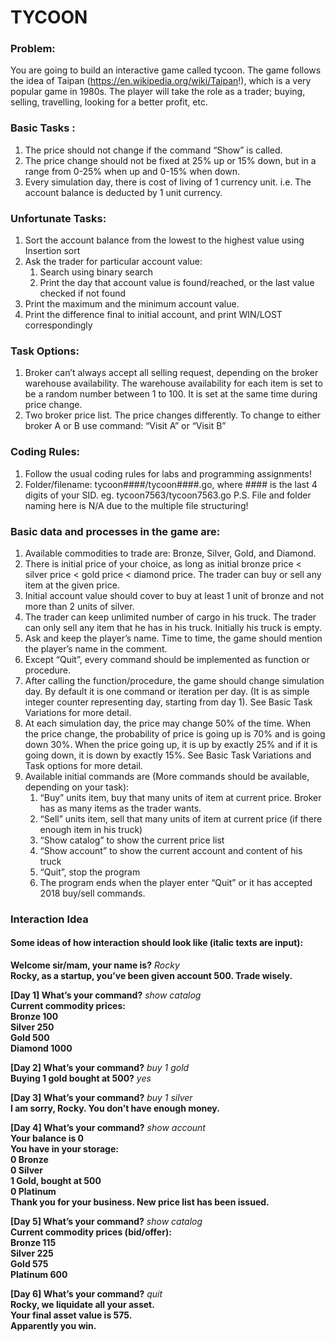 # TYCOON

### Problem:
You are going to build an interactive game called tycoon. The game follows the idea of Taipan (https://en.wikipedia.org/wiki/Taipan!), which is a very popular game in 1980s. The player will take the role as a trader; buying, selling, travelling, looking for a better profit, etc.

### Basic Tasks :
1. The price should not change if the command “Show” is called.
1. The price change should not be fixed at 25% up or 15% down, but in a range from 0-25% when up and 0-15% when down.
1. Every simulation day, there is cost of living of 1 currency unit. i.e. The account balance is deducted by 1 unit currency.

### Unfortunate Tasks:
1. Sort the account balance from the lowest to the highest value using Insertion sort
1. Ask the trader for particular account value:
	1. Search using binary search
	1. Print the day that account value is found/reached, or the last value checked if not found
1. Print the maximum and the minimum account value.
1. Print the difference final to initial account, and print WIN/LOST correspondingly

### Task Options:
1. Broker can’t always accept all selling request, depending on the broker warehouse availability. The warehouse availability for each item is set to be a random number between 1 to 100. It is set at the same time during price change.
1. Two broker price list. The price changes differently. To change to either broker A or B use command: “Visit A” or “Visit B”

### Coding Rules:
1. Follow the usual coding rules for labs and programming assignments!
1. Folder/filename: tycoon####/tycoon####.go, where #### is the last 4 digits of your SID. eg. tycoon7563/tycoon7563.go
P.S. File and folder naming here is N/A due to the multiple file structuring!

### Basic data and processes in the game are:
1. Available commodities to trade are: Bronze, Silver, Gold, and Diamond.
1. There is initial price of your choice, as long as initial bronze price < silver price < gold price < diamond price. The trader can buy or sell any item at the given price.
1. Initial account value should cover to buy at least 1 unit of bronze and not more than 2 units of silver.
1. The trader can keep unlimited number of cargo in his truck. The trader can only sell any item that he has in his truck. Initially his truck is empty.
1. Ask and keep the player’s name. Time to time, the game should mention the player’s name in the comment.
1. Except “Quit”, every command should be implemented as function or procedure.
1. After calling the function/procedure, the game should change simulation day. By default it is one command or iteration per day. (It is as simple integer counter representing day, starting from day 1). See Basic Task Variations for more detail.
1. At each simulation day, the price may change 50% of the time. When the price change, the probability of price is going up is 70% and is going down 30%. When the price going up, it is up by exactly 25% and if it is going down, it is down by exactly 15%. See Basic Task Variations and Task options for more detail.
1. Available initial commands are (More commands should be available, depending on your task):
	1. “Buy” units item, buy that many units of item at current price. Broker has as many items as the trader wants. 
	1. “Sell” units item, sell that many units of item at current price (if there enough item in his truck)
	1. “Show catalog” to show the current price list
	1. “Show account” to show the current account and content of his truck
	1. “Quit”, stop the program
	1. The program ends when the player enter “Quit” or it has accepted 2018 buy/sell commands.

### Interaction Idea

#### Some ideas of how interaction should look like (italic texts are input):

**Welcome sir/mam, your name is?** _Rocky_
<br>
**Rocky, as a startup, you’ve been given account 500. Trade wisely.**
<br>

**[Day 1] What’s your command?** _show catalog_
<br>
**Current commodity prices:**
<br>
**Bronze 100**
<br>
**Silver 250**
<br>
**Gold 500**
<br>
**Diamond 1000**
<br>

**[Day 2] What’s your command?** _buy 1 gold_
<br>
**Buying 1 gold bought at 500?** _yes_
<br>

**[Day 3] What’s your command?** _buy 1 silver_
<br>
**I am sorry, Rocky. You don’t have enough money.**
<br>

**[Day 4] What’s your command?** _show account_
<br>
**Your balance is 0**
<br>
**You have in your storage:**
<br>
**0 Bronze**
<br>
**0 Silver**
<br>
**1 Gold, bought at 500**
<br>
**0 Platinum**
<br>
**Thank you for your business. New price list has been issued.**
<br>

**[Day 5] What’s your command?** _show catalog_
<br>
**Current commodity prices (bid/offer):**
<br>
**Bronze 115**
<br>
**Silver 225**
<br>
**Gold 575**
<br>
**Platinum 600**
<br>

**[Day 6] What’s your command?** _quit_
<br>
**Rocky, we liquidate all your asset.**
<br>
**Your final asset value is 575.**
<br>
**Apparently you win.**
<br>
